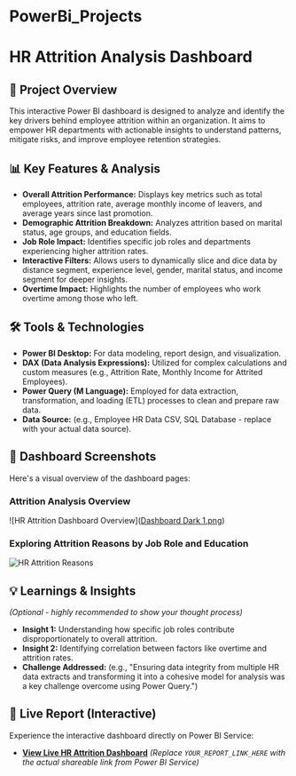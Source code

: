 # PowerBi_Projects
# HR Attrition Analysis Dashboard

## 🚀 Project Overview
This interactive Power BI dashboard is designed to analyze and identify the key drivers behind employee attrition within an organization. It aims to empower HR departments with actionable insights to understand patterns, mitigate risks, and improve employee retention strategies.

## 📊 Key Features & Analysis
* **Overall Attrition Performance:** Displays key metrics such as total employees, attrition rate, average monthly income of leavers, and average years since last promotion.
* **Demographic Attrition Breakdown:** Analyzes attrition based on marital status, age groups, and education fields.
* **Job Role Impact:** Identifies specific job roles and departments experiencing higher attrition rates.
* **Interactive Filters:** Allows users to dynamically slice and dice data by distance segment, experience level, gender, marital status, and income segment for deeper insights.
* **Overtime Impact:** Highlights the number of employees who work overtime among those who left.

## 🛠️ Tools & Technologies
* **Power BI Desktop:** For data modeling, report design, and visualization.
* **DAX (Data Analysis Expressions):** Utilized for complex calculations and custom measures (e.g., Attrition Rate, Monthly Income for Attrited Employees).
* **Power Query (M Language):** Employed for data extraction, transformation, and loading (ETL) processes to clean and prepare raw data.
* **Data Source:** (e.g., Employee HR Data CSV, SQL Database - replace with your actual data source).

## 📸 Dashboard Screenshots
Here's a visual overview of the dashboard pages:

### Attrition Analysis Overview
![HR Attrition Dashboard Overview]([Dashboard Dark 1.png](https://github.com/Adham-spec/PowerBi_Projects/blob/main/Dashboard%20Dark%201.png))

### Exploring Attrition Reasons by Job Role and Education
![HR Attrition Reasons]([screenshots/hr_attrition_reasons.png](https://github.com/Adham-spec/PowerBi_Projects/blob/main/Dasboard%20Dark%202.png))

## 💡 Learnings & Insights
*(Optional - highly recommended to show your thought process)*
* **Insight 1:** Understanding how specific job roles contribute disproportionately to overall attrition.
* **Insight 2:** Identifying correlation between factors like overtime and attrition rates.
* **Challenge Addressed:** (e.g., "Ensuring data integrity from multiple HR data extracts and transforming it into a cohesive model for analysis was a key challenge overcome using Power Query.")

## 🔗 Live Report (Interactive)
Experience the interactive dashboard directly on Power BI Service:
* [**View Live HR Attrition Dashboard**](https://app.powerbi.com/view?r=YOUR_REPORT_LINK_HERE)
    *(Replace `YOUR_REPORT_LINK_HERE` with the actual shareable link from Power BI Service)*
